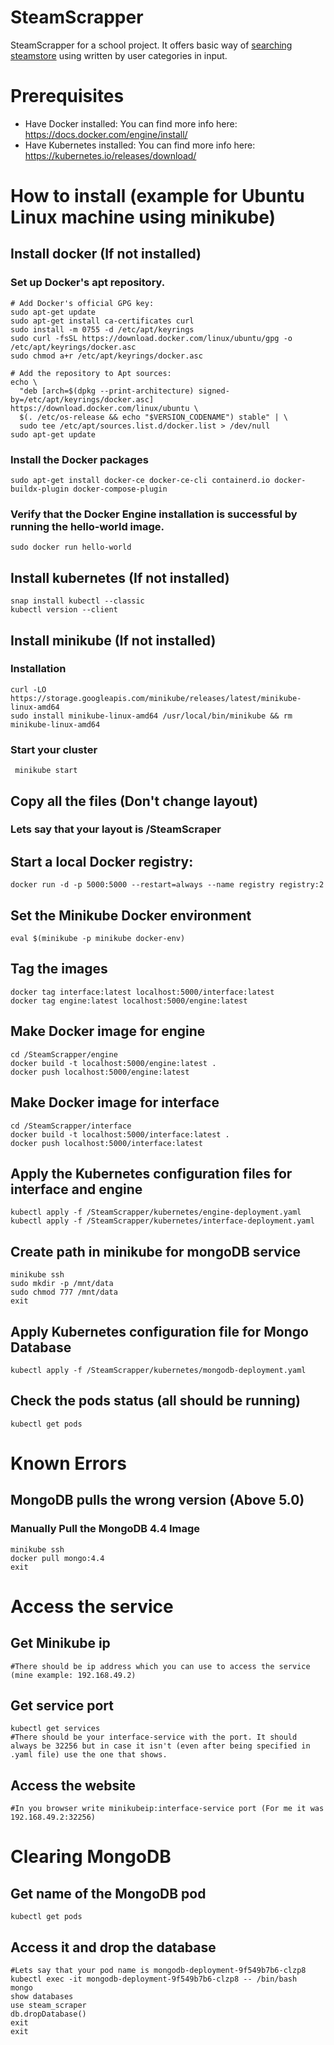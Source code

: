 # SteamScrapper
SteamScrapper for a school project. It offers basic way of <a href="https://store.steampowered.com/">searching steamstore</a> using written by user categories in input.
# Prerequisites
* Have Docker installed: You can find more info here: https://docs.docker.com/engine/install/
* Have Kubernetes installed: You can find more info here: https://kubernetes.io/releases/download/
# How to install (example for Ubuntu Linux machine using minikube)
##  Install docker (If not installed)
### Set up Docker's apt repository.
    # Add Docker's official GPG key:
    sudo apt-get update
    sudo apt-get install ca-certificates curl
    sudo install -m 0755 -d /etc/apt/keyrings
    sudo curl -fsSL https://download.docker.com/linux/ubuntu/gpg -o /etc/apt/keyrings/docker.asc
    sudo chmod a+r /etc/apt/keyrings/docker.asc
    
    # Add the repository to Apt sources:
    echo \
      "deb [arch=$(dpkg --print-architecture) signed-by=/etc/apt/keyrings/docker.asc] https://download.docker.com/linux/ubuntu \
      $(. /etc/os-release && echo "$VERSION_CODENAME") stable" | \
      sudo tee /etc/apt/sources.list.d/docker.list > /dev/null
    sudo apt-get update  
 ### Install the Docker packages
    sudo apt-get install docker-ce docker-ce-cli containerd.io docker-buildx-plugin docker-compose-plugin
 ### Verify that the Docker Engine installation is successful by running the hello-world image.
    sudo docker run hello-world
## Install kubernetes (If not installed)
    snap install kubectl --classic
    kubectl version --client
## Install minikube (If not installed)
### Installation
    curl -LO https://storage.googleapis.com/minikube/releases/latest/minikube-linux-amd64
    sudo install minikube-linux-amd64 /usr/local/bin/minikube && rm minikube-linux-amd64
### Start your cluster
     minikube start
## Copy all the files (Don't change layout)
### Lets say that your layout is /SteamScraper

## Start a local Docker registry:
    docker run -d -p 5000:5000 --restart=always --name registry registry:2
    
## Set the Minikube Docker environment
    eval $(minikube -p minikube docker-env)
    
## Tag the images
    docker tag interface:latest localhost:5000/interface:latest
    docker tag engine:latest localhost:5000/engine:latest
    
## Make Docker image for engine
    cd /SteamScrapper/engine
    docker build -t localhost:5000/engine:latest .
    docker push localhost:5000/engine:latest

## Make Docker image for interface
    cd /SteamScrapper/interface
    docker build -t localhost:5000/interface:latest .
    docker push localhost:5000/interface:latest

## Apply the Kubernetes configuration files for interface and engine
    kubectl apply -f /SteamScrapper/kubernetes/engine-deployment.yaml
    kubectl apply -f /SteamScrapper/kubernetes/interface-deployment.yaml

##  Create path in minikube for mongoDB service
    minikube ssh
    sudo mkdir -p /mnt/data
    sudo chmod 777 /mnt/data
    exit
##  Apply Kubernetes configuration file for Mongo Database
    kubectl apply -f /SteamScrapper/kubernetes/mongodb-deployment.yaml

## Check the pods status (all should be running)
    kubectl get pods

# Known Errors
## MongoDB pulls the wrong version (Above 5.0)
### Manually Pull the MongoDB 4.4 Image
    minikube ssh
    docker pull mongo:4.4
    exit

# Access the service
## Get Minikube ip
    #There should be ip address which you can use to access the service (mine example: 192.168.49.2)
## Get service port
    kubectl get services
    #There should be your interface-service with the port. It should always be 32256 but in case it isn't (even after being specified in .yaml file) use the one that shows.
## Access the website
    #In you browser write minikubeip:interface-service port (For me it was 192.168.49.2:32256)

# Clearing MongoDB
## Get name of the MongoDB pod
    kubectl get pods
## Access it and drop the database
    #Lets say that your pod name is mongodb-deployment-9f549b7b6-clzp8
    kubectl exec -it mongodb-deployment-9f549b7b6-clzp8 -- /bin/bash
    mongo
    show databases
    use steam_scraper
    db.dropDatabase()
    exit
    exit
